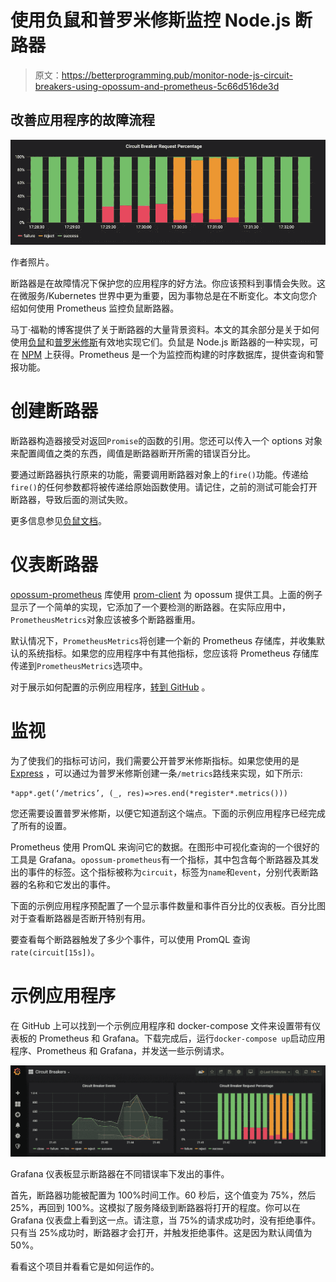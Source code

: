 # 使用负鼠和普罗米修斯监控 Node.js 断路器

> 原文：<https://betterprogramming.pub/monitor-node-js-circuit-breakers-using-opossum-and-prometheus-5c66d516de3d>

## 改善应用程序的故障流程

![](img/592ea9087c56de82e0847d291cff8640.png)

作者照片。

断路器是在故障情况下保护您的应用程序的好方法。你应该预料到事情会失败。这在微服务/Kubernetes 世界中更为重要，因为事物总是在不断变化。本文向您介绍如何使用 Prometheus 监控负鼠断路器。

马丁·福勒的博客提供了关于断路器的大量背景资料。本文的其余部分是关于如何使用[负鼠](https://nodeshift.dev/opossum/)和[普罗米修斯](https://prometheus.io/)有效地实现它们。负鼠是 Node.js 断路器的一种实现，可在 [NPM](https://www.npmjs.com/package/opossum) 上获得。Prometheus 是一个为监控而构建的时序数据库，提供查询和警报功能。

# 创建断路器

断路器构造器接受对返回`Promise`的函数的引用。您还可以传入一个 options 对象来配置阈值之类的东西，阈值是断路器断开所需的错误百分比。

要通过断路器执行原来的功能，需要调用断路器对象上的`fire()`功能。传递给`fire()`的任何参数都将被传递给原始函数使用。请记住，之前的测试可能会打开断路器，导致后面的测试失败。

更多信息参见[负鼠文档](https://nodeshift.dev/opossum/)。

# 仪表断路器

[opossum-prometheus](https://www.npmjs.com/package/opossum-prometheus) 库使用 [prom-client](https://www.npmjs.com/package/prom-client) 为 opossum 提供工具。上面的例子显示了一个简单的实现，它添加了一个要检测的断路器。在实际应用中，`PrometheusMetrics`对象应该被多个断路器重用。

默认情况下，`PrometheusMetrics`将创建一个新的 Prometheus 存储库，并收集默认的系统指标。如果您的应用程序中有其他指标，您应该将 Prometheus 存储库传递到`PrometheusMetrics`选项中。

对于展示如何配置的示例应用程序，[转到 GitHub](https://github.com/HarryEMartland/monitoring-opossum-circuit-breakers-with-prometheus/blob/master/app.js) 。

# 监视

为了使我们的指标可访问，我们需要公开普罗米修斯指标。如果您使用的是 [Express](https://expressjs.com/) ，可以通过为普罗米修斯创建一条`/metrics`路线来实现，如下所示:

```
*app*.get(‘/metrics’, (_, res)=>res.end(*register*.metrics()))
```

您还需要设置普罗米修斯，以便它知道刮这个端点。下面的示例应用程序已经完成了所有的设置。

Prometheus 使用 PromQL 来询问它的数据。在图形中可视化查询的一个很好的工具是 Grafana。`opossum-prometheus`有一个指标，其中包含每个断路器及其发出的事件的标签。这个指标被称为`circuit`，标签为`name`和`event`，分别代表断路器的名称和它发出的事件。

下面的示例应用程序预配置了一个显示事件数量和事件百分比的仪表板。百分比图对于查看断路器是否断开特别有用。

要查看每个断路器触发了多少个事件，可以使用 PromQL 查询`rate(circuit[15s])`。

# 示例应用程序

在 GitHub 上可以找到一个示例应用程序和 docker-compose 文件来设置带有仪表板的 Prometheus 和 Grafana。下载完成后，运行`docker-compose up`启动应用程序、Prometheus 和 Grafana，并发送一些示例请求。

![](img/a38814215ca70b0ad257bcfb5569330c.png)

Grafana 仪表板显示断路器在不同错误率下发出的事件。

首先，断路器功能被配置为 100%时间工作。60 秒后，这个值变为 75%，然后 25%，再回到 100%。这模拟了服务降级到断路器将打开的程度。你可以在 Grafana 仪表盘上看到这一点。请注意，当 75%的请求成功时，没有拒绝事件。只有当 25%成功时，断路器才会打开，并触发拒绝事件。这是因为默认阈值为 50%。

看看这个项目并看看它是如何运作的。